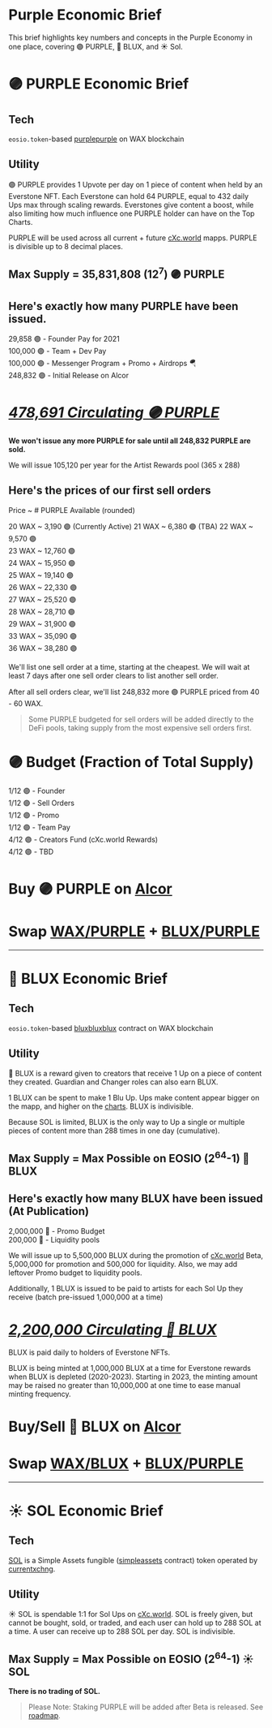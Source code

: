 
# Purple Economic Brief

This brief highlights key numbers and concepts in the Purple Economy in one place, covering 🟣 PURPLE, 🔵 BLUX, and ☀️ Sol.

# 🟣 PURPLE Economic Brief

## Tech
`eosio.token`-based [purplepurple](https://wax.bloks.io/account/purplepurple) on WAX blockchain

## Utility
🟣 PURPLE provides 1 Upvote per day on 1 piece of content when held by an Everstone NFT. Each Everstone can hold 64 PURPLE, equal to 432 daily Ups max through scaling rewards. Everstones give content a boost, while also limiting how much influence one PURPLE holder can have on the Top Charts.

PURPLE will be used across all current + future [cXc.world](https://cxc.world) mapps. PURPLE is divisible up to 8 decimal places.

## Max Supply = 35,831,808 (12<sup>7</sup>) 🟣 PURPLE

## Here's exactly how many PURPLE have been issued.

29,858 🟣 - Founder Pay for 2021  
100,000 🟣 - Team + Dev Pay  
100,000 🟣 - Messenger Program + Promo + Airdrops 🪂  
248,832 🟣 - Initial Release on Alcor  

# *[478,691 Circulating 🟣 PURPLE](https://wax.bloks.io/tokens/PURPLE-wax-purplepurple)*


**We won't issue any more PURPLE for sale until all 248,832 PURPLE are sold.**

We will issue 105,120 per year for the Artist Rewards pool (365 x 288)

## Here's the prices of our first sell orders

Price ~ # PURPLE Available (rounded)

20 WAX ~ 3,190 🟣  (Currently Active)
21 WAX ~ 6,380 🟣  (TBA)
22 WAX ~ 9,570 🟣  
23 WAX ~ 12,760 🟣  
24 WAX ~ 15,950 🟣  
25 WAX ~ 19,140 🟣  
26 WAX ~ 22,330 🟣  
27 WAX ~ 25,520 🟣   
28 WAX ~ 28,710 🟣  
29 WAX ~ 31,900 🟣  
33 WAX ~ 35,090 🟣  
36 WAX ~ 38,280 🟣  

We'll list one sell order at a time, starting at the cheapest. We will wait at least 7 days after one sell order clears to list another sell order.  

After all sell orders clear, we'll list 248,832 more 🟣 PURPLE priced from 40 - 60 WAX.

> Some PURPLE budgeted for sell orders will be added directly to the DeFi pools, taking supply from the most expensive sell orders first.

# 🟣 Budget (Fraction of Total Supply)
1/12 🟣  - Founder  
1/12 🟣  - Sell Orders  
1/12 🟣  - Promo   
1/12 🟣  - Team Pay  
4/12 🟣  - Creators Fund (cXc.world Rewards)  
4/12 🟣  - TBD   

# Buy 🟣 PURPLE on [Alcor](https://wax.alcor.exchange/trade/PURPLE-purplepurple_WAX-eosio.token)

# Swap [WAX/PURPLE](https://wax.alcor.exchange/swap?output=PURPLE-purplepurple&input=WAX-eosio.token) + [BLUX/PURPLE](https://wax.alcor.exchange/swap?input=BLUX-bluxbluxblux&output=PURPLE-purplepurple)

___

# 🔵 BLUX Economic Brief

## Tech
`eosio.token`-based [bluxbluxblux](https://wax.bloks.io/account/bluxbluxblux) contract on WAX blockchain

## Utility
🔵 BLUX is a reward given to creators that receive 1 Up on a piece of content they created. Guardian and Changer roles can also earn BLUX. 

1 BLUX can be spent to make 1 Blu Up. Ups make content appear bigger on the mapp, and higher on the [charts](Top-Charts.md). BLUX is indivisible.

Because SOL is limited, BLUX is the only way to Up a single or multiple pieces of content more than 288 times in one day (cumulative). 


## Max Supply = Max Possible on EOSIO (2<sup>64</sup>-1) 🔵 BLUX

## Here's exactly how many BLUX have been issued (At Publication)
2,000,000 🔵 - Promo Budget  
200,000 🔵 - Liquidity pools

We will issue up to 5,500,000 BLUX during the promotion of [cXc.world](https://cxc.world) Beta, 5,000,000 for promotion and 500,000 for liquidity. Also, we may add leftover Promo budget to liquidity pools.

Additionally, 1 BLUX is issued to be paid to artists for each Sol Up they receive  (batch pre-issued 1,000,000 at a time)

# *[2,200,000 Circulating 🔵 BLUX](https://wax.bloks.io/tokens/BLUX-wax-bluxbluxblux)*

BLUX is paid daily to holders of Everstone NFTs.  

BLUX is being minted at 1,000,000 BLUX at a time for Everstone rewards when BLUX is depleted (2020-2023). Starting in 2023, the minting amount may be raised no greater than 10,000,000 at one time to ease manual minting frequency. 



# Buy/Sell 🔵 BLUX on [Alcor](https://wax.alcor.exchange/trade/BLUX-bluxbluxblux_WAX-eosio.token)

# Swap [WAX/BLUX](https://wax.alcor.exchange/swap?output=BLUX-bluxbluxblux&input=WAX-eosio.token) + [BLUX/PURPLE](https://wax.alcor.exchange/swap?input=BLUX-bluxbluxblux&output=PURPLE-purplepurple)

___

# ☀️ SOL Economic Brief

## Tech

[SOL](https://wax.simplemarket.io/trading/ft/currentxchng/SOL) is a Simple Assets fungible ([simpleassets](https://wax.bloks.io/account/simpleassets) contract) token operated by [currentxchng](https://www.wax.bloks.io/account/currentxchng). 

## Utility

☀️ SOL is spendable 1:1 for Sol Ups on [cXc.world](https://cxc.world). SOL is freely given, but cannot be bought, sold, or traded, and each user can hold up to 288 SOL at a time. A user can receive up to 288 SOL per day. SOL is indivisible.

## Max Supply = Max Possible on EOSIO (2<sup>64</sup>-1) ☀️ SOL

**There is no trading of SOL.**

> Please Note: Staking PURPLE will be added after Beta is released. See [roadmap](Roadmap.md).
